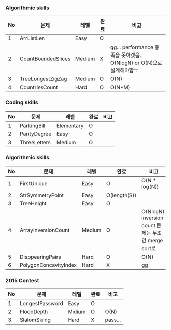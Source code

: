 ### Algorithmic skills
No | 문제 | 레벨 | 완료 | 비고
---|---|---|---|---
1 | ArrListLen | Easy | O | 
2 | CountBoundedSlices | Medium | X | gg... performance 충족을 못하겠음. O(NlogN) or O(N)으로 설계해야함ㅜ
3 | TreeLongestZigZag | Medium | O | O(N)
4 | CountriesCount | Hard | O | O(N*M)

### Coding skills
No | 문제 | 레벨 | 완료 | 비고
---|---|---|---|---
1 | ParkingBill | Elementary | O | 
2 | ParityDegree | Easy | O | 
3 | ThreeLetters | Medium | O | 

### Algorithmic skills
No | 문제 | 레벨 | 완료 | 비고
---|---|---|---|---
1 | FirstUnique | Easy | O | O(N * log(N))
2 | StrSymmetryPoint | Easy | O(length(S)) | 
3 | TreeHeight | Easy | O | 
4 | ArrayInversionCount | Medium | O | O(NlogN). inversion count 문제는 무조건 merge sort로
5 | DisppearingPairs | Hard | O | O(N)
6 | PolygonConcavityIndex | Hard | X | gg

### 2015 Contest
No | 문제 | 레벨 | 완료 | 비고
---|---|---|---|---
1 | LongestPassword | Easy | O | 
2 | FloodDepth | Midium | O | O(N)
3 | SlalomSkiing | Hard | X | pass...